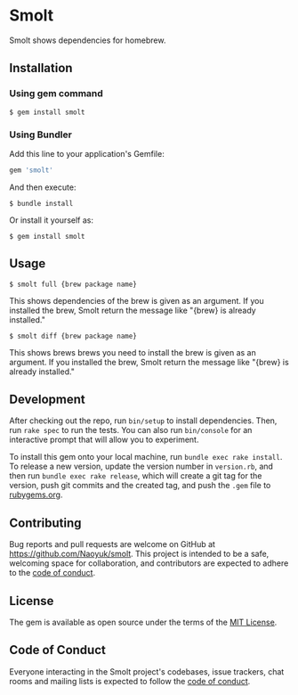 # Smolt

Smolt shows dependencies for homebrew.

## Installation

### Using gem command
    $ gem install smolt

### Using Bundler
Add this line to your application's Gemfile:

```ruby
gem 'smolt'
```

And then execute:

    $ bundle install

Or install it yourself as:

    $ gem install smolt

## Usage
    $ smolt full {brew package name}

This shows dependencies of the brew is given as an argument.
If you installed the brew, Smolt return the message like "{brew} is already installed."

    $ smolt diff {brew package name}

This shows brews brews you need to install the brew is given as an argument.
If you installed the brew, Smolt return the message like "{brew} is already installed."

## Development

After checking out the repo, run `bin/setup` to install dependencies. Then, run `rake spec` to run the tests. You can also run `bin/console` for an interactive prompt that will allow you to experiment.

To install this gem onto your local machine, run `bundle exec rake install`. To release a new version, update the version number in `version.rb`, and then run `bundle exec rake release`, which will create a git tag for the version, push git commits and the created tag, and push the `.gem` file to [rubygems.org](https://rubygems.org).

## Contributing

Bug reports and pull requests are welcome on GitHub at https://github.com/Naoyuk/smolt. This project is intended to be a safe, welcoming space for collaboration, and contributors are expected to adhere to the [code of conduct](https://github.com/Naoyuk/smolt/blob/main/CODE_OF_CONDUCT.md).

## License

The gem is available as open source under the terms of the [MIT License](https://opensource.org/licenses/MIT).

## Code of Conduct

Everyone interacting in the Smolt project's codebases, issue trackers, chat rooms and mailing lists is expected to follow the [code of conduct](https://github.com/Naoyuk/smolt/blob/main/CODE_OF_CONDUCT.md).
